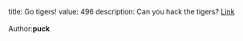 title: Go tigers!
value: 496
description: Can you hack the tigers? <a href="https://tigers.ctf.cert.unlp.edu.ar/">Link</a> <br><br>Author:<strong>puck</strong>